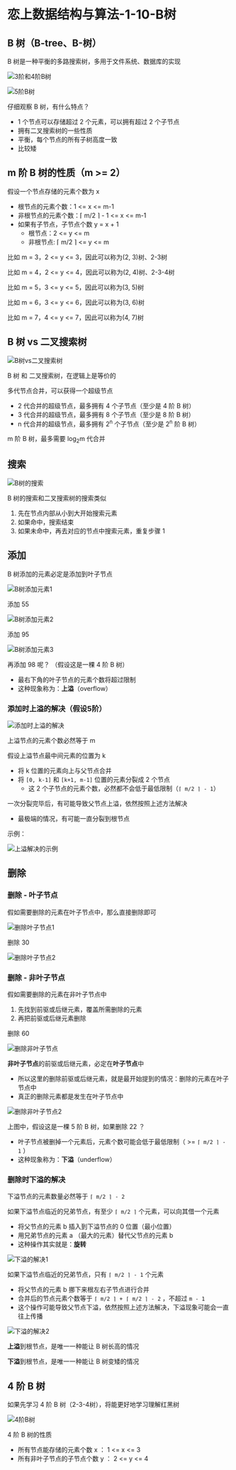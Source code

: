 # 恋上数据结构与算法-1-10-B树


## B 树（B-tree、B-树）

B 树是一种平衡的多路搜索树，多用于文件系统、数据库的实现

![3阶和4阶B树](../../../../images/恋上算法与数据结构/1-10-B树/20200921-3阶和4阶B树.png)  

![5阶B树](../../../../images/恋上算法与数据结构/1-10-B树/20200921-5阶B树.png)  

仔细观察 B 树，有什么特点？
- 1 个节点可以存储超过 2 个元素，可以拥有超过 2 个子节点
- 拥有二叉搜索树的一些性质
- 平衡，每个节点的所有子树高度一致
- 比较矮

## m 阶 B 树的性质（m >= 2）

假设一个节点存储的元素个数为 x
- 根节点的元素个数：1 <= x <= m-1
- 非根节点的元素个数：⌈ m/2 ⌉ - 1 <= x <= m-1
- 如果有子节点，子节点个数 y = x + 1
  - 根节点：2 <= y <= m
  - 非根节点: ⌈ m/2 ⌉ <= y <= m

比如 m = 3，2 <= y <= 3，因此可以称为(2, 3)树、2-3树

比如 m = 4，2 <= y <= 4，因此可以称为(2, 4)树、2-3-4树

比如 m = 5，3 <= y <= 5，因此可以称为(3, 5)树

比如 m = 6，3 <= y <= 6，因此可以称为(3, 6)树

比如 m = 7，4 <= y <= 7，因此可以称为(4, 7)树

## B 树 vs 二叉搜索树

![B树vs二叉搜索树](../../../../images/恋上算法与数据结构/1-10-B树/20200921-B树vs二叉搜索树.png)  

B 树 和 二叉搜索树，在逻辑上是等价的

多代节点合并，可以获得一个超级节点
- 2 代合并的超级节点，最多拥有 4 个子节点（至少是 4 阶 B 树）
- 3 代合并的超级节点，最多拥有 8 个子节点（至少是 8 阶 B 树）
- n 代合并的超级节点，最多拥有 2<sup>n</sup> 个子节点（至少是 2<sup>n</sup> 阶 B 树）

m 阶 B 树，最多需要 log<sub>2</sub>m 代合并

## 搜索

![B树的搜索](../../../../images/恋上算法与数据结构/1-10-B树/20200921-B树的搜索.png)  

B 树的搜索和二叉搜索树的搜索类似

1. 先在节点内部从小到大开始搜索元素
2. 如果命中，搜索结束
3. 如果未命中，再去对应的节点中搜索元素，重复步骤 1

## 添加

B 树添加的元素必定是添加到叶子节点

![B树添加元素1](../../../../images/恋上算法与数据结构/1-10-B树/20200921-B树添加元素1.png)  

添加 55

![B树添加元素2](../../../../images/恋上算法与数据结构/1-10-B树/20200921-B树添加元素2.png)  

添加 95

![B树添加元素3](../../../../images/恋上算法与数据结构/1-10-B树/20200921-B树添加元素3.png)  

再添加 98 呢？ （假设这是一棵 4 阶 B 树）
- 最右下角的叶子节点的元素个数将超过限制
- 这种现象称为：**上溢**（overflow）

### 添加时上溢的解决（假设5阶）

![添加时上溢的解决](../../../../images/恋上算法与数据结构/1-10-B树/20200921-添加时上溢的解决.png)  

上溢节点的元素个数必然等于 m

假设上溢节点最中间元素的位置为 k
- 将 k 位置的元素向上与父节点合并
- 将 `[0, k-1]` 和 `[k+1, m-1]` 位置的元素分裂成 2 个节点
  - 这 2 个子节点的元素个数，必然都不会低于最低限制（`⌈ m/2 ⌉ - 1`）

一次分裂完毕后，有可能导致父节点上溢，依然按照上述方法解决
- 最极端的情况，有可能一直分裂到根节点

示例：

![上溢解决的示例](../../../../images/恋上算法与数据结构/1-10-B树/20200921-上溢解决的示例.png)  

## 删除

### 删除 - 叶子节点

假如需要删除的元素在叶子节点中，那么直接删除即可

![删除叶子节点1](../../../../images/恋上算法与数据结构/1-10-B树/20200921-删除叶子节点1.png)  

删除 30

![删除叶子节点2](../../../../images/恋上算法与数据结构/1-10-B树/20200921-删除叶子节点2.png)  

### 删除 - 非叶子节点

假如需要删除的元素在非叶子节点中
1. 先找到前驱或后继元素，覆盖所需删除的元素
2. 再把前驱或后继元素删除

删除 60 

![删除非叶子节点](../../../../images/恋上算法与数据结构/1-10-B树/20200921-删除非叶子节点.png)  

**非叶子节点**的前驱或后继元素，必定在**叶子节点**中
- 所以这里的删除前驱或后继元素，就是最开始提到的情况：删除的元素在叶子节点中
- 真正的删除元素都是发生在叶子节点中

![删除非叶子节点2](../../../../images/恋上算法与数据结构/1-10-B树/20200921-删除非叶子节点2.png)  

上图中，假设这是一棵 5 阶 B 树，如果删除 22 ？
- 叶子节点被删掉一个元素后，元素个数可能会低于最低限制（ >= `⌈ m/2 ⌉ - 1` ）
- 这种现象称为：**下溢**（underflow）

### 删除时下溢的解决

下溢节点的元素数量必然等于 `⌈ m/2 ⌉ - 2`

如果下溢节点临近的兄弟节点，有至少 `⌈ m/2 ⌉` 个元素，可以向其借一个元素
- 将父节点的元素 b 插入到下溢节点的 0 位置（最小位置）
- 用兄弟节点的元素 a （最大的元素）替代父节点的元素 b
- 这种操作其实就是：**旋转**

![下溢的解决1](../../../../images/恋上算法与数据结构/1-10-B树/20200921-下溢的解决1.png)  

如果下溢节点临近的兄弟节点，只有 `⌈ m/2 ⌉ - 1` 个元素
- 将父节点的元素 b 挪下来根左右子节点进行合并
- 合并后的节点元素个数等于 `⌈ m/2 ⌉ + ⌈ m/2 ⌉ - 2` ，不超过 `m - 1`
- 这个操作可能导致父节点下溢，依然按照上述方法解决，下溢现象可能会一直往上传播

![下溢的解决2](../../../../images/恋上算法与数据结构/1-10-B树/20200921-下溢的解决2.png)  

**上溢**到根节点，是唯一一种能让 B 树长高的情况

**下溢**到根节点，是唯一一种能让 B 树变矮的情况

## 4 阶 B 树

如果先学习 4 阶 B 树（2-3-4树），将能更好地学习理解红黑树

![4阶B树](../../../../images/恋上算法与数据结构/1-10-B树/20200921-4阶B树.png)  

4 阶 B 树的性质
- 所有节点能存储的元素个数 x ： 1 <= x <= 3
- 所有非叶子节点的子节点个数 y ： 2 <= y <= 4









